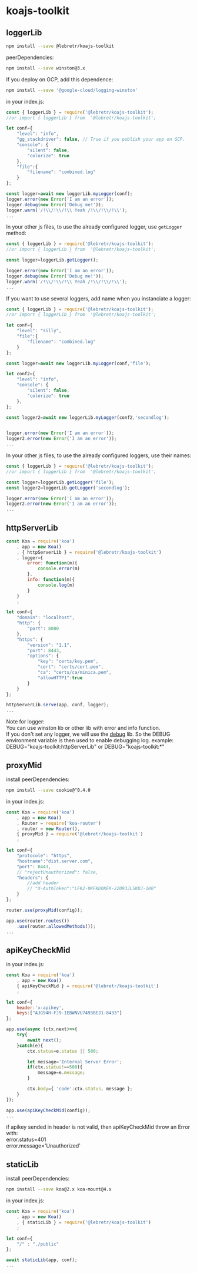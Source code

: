 # koajs-toolkit

## loggerLib

``` bash
npm install --save @lebretr/koajs-toolkit
```

peerDependencies:

``` bash
npm install --save winston@3.x
```

If you deploy on GCP, add this dependence:

``` bash
npm install --save '@google-cloud/logging-winston'
```

in your index.js:

``` js
const { loggerLib } = require('@lebretr/koajs-toolkit');
//or import { loggerLib } from  '@lebretr/koajs-toolkit';

let conf={
    "level": "info",
    "gg_stackdriver": false, // True if you publish your app on GCP. 
    "console": {
        "silent": false,
        "colorize": true
    },
    "file":{
        "filename": "combined.log"
    }
};

const logger=await new loggerLib.myLogger(conf);
logger.error(new Error('I am an error'));
logger.debug(new Error('Debug me!'));
logger.warn('/!\\/!\\/!\\ Yeah /!\\/!\\/!\\');
...
```

In your other js files, to use the already configured logger, use ```getLogger``` method:

``` js
const { loggerLib } = require('@lebretr/koajs-toolkit');
//or import { loggerLib } from  '@lebretr/koajs-toolkit';

const logger=loggerLib.getLogger();

logger.error(new Error('I am an error'));
logger.debug(new Error('Debug me!'));
logger.warn('/!\\/!\\/!\\ Yeah /!\\/!\\/!\\');
...
```

If you want to use several loggers, add name when you instanciate a logger:

``` js
const { loggerLib } = require('@lebretr/koajs-toolkit');
//or import { loggerLib } from  '@lebretr/koajs-toolkit';

let conf={
    "level": "silly",
    "file":{
        "filename": "combined.log"
    }
};

const logger=await new loggerLib.myLogger(conf,'file');

let conf2={
    "level": "info",
    "console": {
        "silent": false,
        "colorize": true
    },
};

const logger2=await new loggerLib.myLogger(conf2,'secondlog');


logger.error(new Error('I am an error'));
logger2.error(new Error('I am an error'));
...
```

In your other js files, to use the already configured loggers, use their names:


``` js
const { loggerLib } = require('@lebretr/koajs-toolkit');
//or import { loggerLib } from  '@lebretr/koajs-toolkit';

const logger=loggerLib.getLogger('file');
const logger2=loggerLib.getLogger('secondlog');

logger.error(new Error('I am an error'));
logger2.error(new Error('I am an error'));
...
```

## httpServerLib

``` js
const Koa = require('koa')
    , app = new Koa()
    , { httpServerLib } = require('@lebretr/koajs-toolkit')
    , logger={
        error: function(m){
            console.error(m)
        },
        info: function(m){
            console.log(m)
        }
    }
    ;

let conf={
    "domain": "localhost",
    "http": {
        "port": 8080
    },
    "https": {
        "version": "1.1",
        "port": 8443,
        "options": {
            "key": "certs/key.pem",
            "cert": "certs/cert.pem",
            "ca": "certs/ca/minica.pem",
            "allowHTTP1":true
        }
    }
};

httpServerLib.serve(app, conf, logger);
...
```

Note for logger:  
You can use winston lib or other lib with error and info function.  
If you don't set any logger, we will use the [debug](https://www.npmjs.com/package/debug) lib. So the DEBUG environment variable is then used to enable debugging log. example: DEBUG="koajs-toolkit:httpServerLib" or DEBUG="koajs-toolkit:*"  

## proxyMid

install peerDependencies:

``` bash
npm install --save cookie@^0.4.0
```

in your index.js:

``` js
const Koa = require('koa')
    , app = new Koa()
    , Router = require('koa-router')
    , router = new Router(),
    { proxyMid } = require('@lebretr/koajs-toolkit')
    ;

let conf={
    "protocole": "https",
    "hostname":"dist.server.com",
    "port": 8443,
    // "rejectUnauthorized": false,
    "headers": {
        //add header
        // "X-AuthToken":"LFK2-0KFKDOKEK-22093JLSKDJ-100"
    }
};

router.use(proxyMid(config));

app.use(router.routes())
    .use(router.allowedMethods());
...
```

## apiKeyCheckMid

in your index.js:

``` js
const Koa = require('koa')
    , app = new Koa()
    { apiKeyCheckMid } = require('@lebretr/koajs-toolkit')
    ;

let conf={
    header:'x-apikey',
    keys:["AJG94H-FJ9-IEBWNVU7493BEJ1-8433"]
};

app.use(async (ctx,next)=>{
    try{
        await next();
    }catch(e){
        ctx.status=e.status || 500;

        let message='Internal Server Error';
        if(ctx.status!==500){
            message=e.message;
        }

        ctx.body={ 'code':ctx.status, message };
    }
});

app.use(apiKeyCheckMid(config));
...
```

if apikey sended in header is not valid, then apiKeyCheckMid throw an Error with:  
error.status=401  
error.message='Unauthorized'  

## staticLib

install peerDependencies:

``` bash
npm install --save koa@2.x koa-mount@4.x
```

in your index.js:

``` js
const Koa = require('koa')
    , app = new Koa()
    , { staticLib } = require('@lebretr/koajs-toolkit')
    ;

let conf={
    "/" : "./public"
};

await staticLib(app, conf);
...
```
